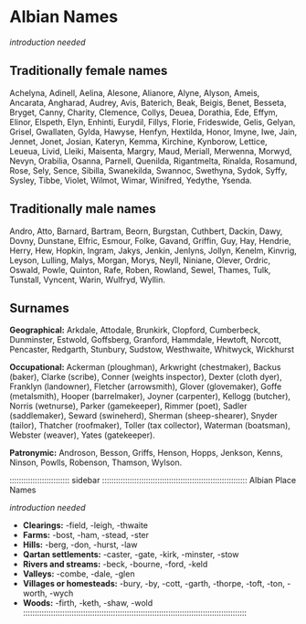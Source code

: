 # Albian Names

*introduction needed*

## Traditionally female names

Achelyna, Adinell, Aelina, Alesone, Alianore, Alyne, Alyson, Ameis,
Ancarata, Angharad, Audrey, Avis, Baterich, Beak, Beigis, Benet,
Besseta, Bryget, Canny, Charity, Clemence, Collys, Deuea, Dorathia,
Ede, Effym, Elinor, Elspeth, Elyn, Enhinti, Eurydil, Fillys, Florie,
Frideswide, Gelis, Gelyan, Grisel, Gwallaten, Gylda, Hawyse, Henfyn,
Hextilda, Honor, Imyne, Iwe, Jain, Jennet, Jonet, Josian,
Kateryn, Kemma, Kirchine, Kynborow, Lettice, Leueua, Livid, Lleiki,
Maisenta, Margry, Maud, Meriall, Merwenna, Morwyd, Nevyn, Orabilia,
Osanna, Parnell, Quenilda,
Rigantmelta, Rinalda, Rosamund, Rose, Sely, Sence, Sibilla, Swanekilda,
Swannoc, Swethyna, Sydok, Syffy, Sysley, Tibbe, Violet, Wilmot, Wimar,
Winifred, Yedythe, Ysenda.

## Traditionally male names

Andro, Atto, Barnard, Bartram, Beorn, Burgstan, Cuthbert, Dackin, Dawy,
Dovny, Dunstane, Elfric, Esmour, Folke, Gavand, Griffin, Guy,
Hay, Hendrie, Herry, Hew, Hopkin, Ingram, Jakys, Jenkin, Jenlyns,
Jollyn, Kenelm, Kinvrig, Leyson, Lulling, Malys, Morgan, Morys, Neyll,
Niniane,
Olever, Ordric, Oswald, Powle, Quinton, Rafe, Roben, Rowland, Sewel,
Thames, Tulk, Tunstall, Vyncent, Warin, Wulfryd, Wyllin.

## Surnames

**Geographical:** Arkdale, Attodale, Brunkirk, Clopford, Cumberbeck,
Dunminster, Estwold, Goffsberg, Granford, Hammdale, Hewtoft, Norcott,
Pencaster, Redgarth, Stunbury, Sudstow, Westhwaite, Whitwyck, Wickhurst

**Occupational:** Ackerman (ploughman), Arkwright (chestmaker),
Backus (baker), Clarke (scribe), Conner (weights inspector), Dexter
(cloth dyer), Franklyn (landowner), Fletcher (arrowsmith),
Glover (glovemaker), Goffe (metalsmith), Hooper (barrelmaker), Joyner
(carpenter), Kellogg (butcher), Norris (wetnurse), Parker (gamekeeper),
Rimmer (poet),
Sadler (saddlemaker), Seward (swineherd), Sherman (sheep-shearer),
Snyder (tailor), Thatcher (roofmaker), Toller (tax collector), Waterman
(boatsman), Webster (weaver), Yates (gatekeeper).

**Patronymic:** Androson, Besson, Griffs, Henson, Hopps, Jenkson,
Kenns, Ninson, Powlls, Robenson, Thamson, Wylson.

:::::::::::::::::::::::::: sidebar :::::::::::::::::::::::::::::::::::::::::::::::::::::::::::::::
Albian Place Names

*introduction needed*

- **Clearings:** -field, -leigh, -thwaite
- **Farms:** -bost, -ham, -stead, -ster
- **Hills:** -berg, -don, -hurst, -law
- **Qartan settlements:** -caster, -gate, -kirk, -minster, -stow
- **Rivers and streams:** -beck, -bourne, -ford, -keld
- **Valleys:** -combe, -dale, -glen 
- **Villages or homesteads:** -bury, -by, -cott, -garth, -thorpe, -toft, -ton, -worth, -wych
- **Woods:** -firth, -keth, -shaw, -wold
:::::::::::::::::::::::::::::::::::::::::::::::::::::::::::::::::::::::::::::::::::::::::::::::::

